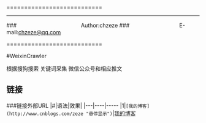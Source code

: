 ===========================

****
###　　　　　　　　　　　　Author:chzeze
###　　　　　　　　　 E-mail:chzeze@qq.com
 
===========================

#WeixinCrawler

根据搜狗搜索 关键词采集 微信公众号和相应推文

链接
------
###链接外部URL
|#|语法|效果|
|---|----|-----
|1|`[我的博客](http://www.cnblogs.com/zeze "悬停显示")`|[我的博客](http://www.cnblogs.com/zeze "悬停显示")